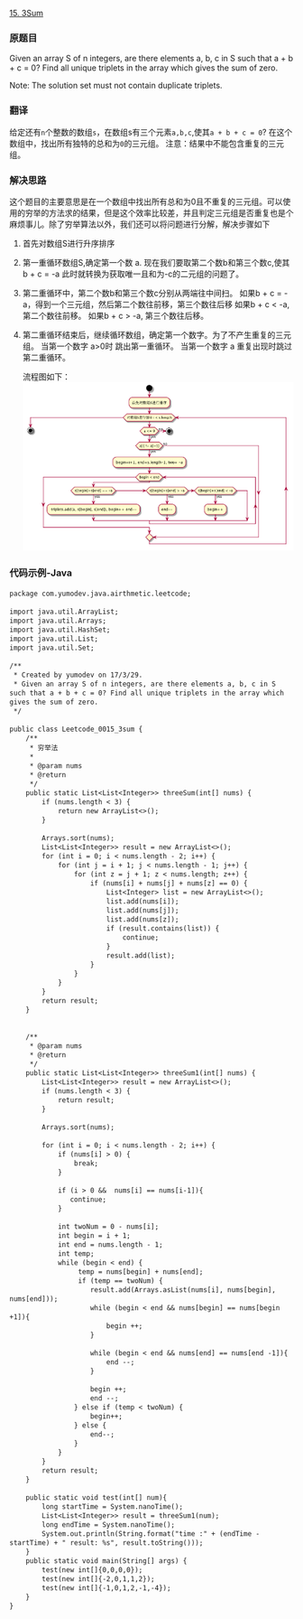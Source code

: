 [15. 3Sum](https://leetcode.com/problems/3sum/)

### 原题目

Given an array S of n integers, are there elements a, b, c in S such that a + b + c = 0? Find all unique triplets in the array which gives the sum of zero.

Note: The solution set must not contain duplicate triplets.

### 翻译

给定还有`n`个整数的数组`s`，在数组s有三个元素`a,b,c`,使其`a + b + c = 0`? 在这个数组中，找出所有独特的总和为`0`的三元组。
注意：结果中不能包含重复的三元组。

### 解决思路

这个题目的主要意思是在一个数组中找出所有总和为0且不重复的三元组。可以使用的穷举的方法求的结果，但是这个效率比较差，并且判定三元组是否重复也是个麻烦事儿。除了穷举算法以外，我们还可以将问题进行分解，解决步骤如下
1. 首先对数组S进行升序排序
2. 第一重循环数组S,确定第一个数 a. 现在我们要取第二个数b和第三个数c,使其b + c = -a 此时就转换为获取唯一且和为-c的二元组的问题了。
3. 第二重循环中，第二个数b和第三个数c分别从两端往中间扫。
   如果b + c = -a，得到一个三元组，然后第二个数往前移，第三个数往后移
   如果b + c < -a, 第二个数往前移。
   如果b + c > -a, 第三个数往后移。
4. 第二重循环结束后，继续循环数组，确定第一个数字。为了不产生重复的三元组。
   当第一个数字 a>0时 跳出第一重循环。
   当第一个数字 a 重复出现时跳过第二重循环。

   流程图如下：
  ![](./res/leetcode-0015-3sum_plant.png)

### 代码示例-Java


```
package com.yumodev.java.airthmetic.leetcode;

import java.util.ArrayList;
import java.util.Arrays;
import java.util.HashSet;
import java.util.List;
import java.util.Set;

/**
 * Created by yumodev on 17/3/29.
 * Given an array S of n integers, are there elements a, b, c in S such that a + b + c = 0? Find all unique triplets in the array which gives the sum of zero.
 */

public class Leetcode_0015_3sum {
    /**
     * 穷举法
     *
     * @param nums
     * @return
     */
    public static List<List<Integer>> threeSum(int[] nums) {
        if (nums.length < 3) {
            return new ArrayList<>();
        }

        Arrays.sort(nums);
        List<List<Integer>> result = new ArrayList<>();
        for (int i = 0; i < nums.length - 2; i++) {
            for (int j = i + 1; j < nums.length - 1; j++) {
                for (int z = j + 1; z < nums.length; z++) {
                    if (nums[i] + nums[j] + nums[z] == 0) {
                        List<Integer> list = new ArrayList<>();
                        list.add(nums[i]);
                        list.add(nums[j]);
                        list.add(nums[z]);
                        if (result.contains(list)) {
                            continue;
                        }
                        result.add(list);
                    }
                }
            }
        }
        return result;
    }


    /**
     * @param nums
     * @return
     */
    public static List<List<Integer>> threeSum1(int[] nums) {
        List<List<Integer>> result = new ArrayList<>();
        if (nums.length < 3) {
            return result;
        }

        Arrays.sort(nums);

        for (int i = 0; i < nums.length - 2; i++) {
            if (nums[i] > 0) {
                break;
            }

            if (i > 0 &&  nums[i] == nums[i-1]){
               continue;
            }

            int twoNum = 0 - nums[i];
            int begin = i + 1;
            int end = nums.length - 1;
            int temp;
            while (begin < end) {
                 temp = nums[begin] + nums[end];
                 if (temp == twoNum) {
                    result.add(Arrays.asList(nums[i], nums[begin], nums[end]));
                    while (begin < end && nums[begin] == nums[begin +1]){
                        begin ++;
                    }

                    while (begin < end && nums[end] == nums[end -1]){
                        end --;
                    }

                    begin ++;
                    end --;
                } else if (temp < twoNum) {
                    begin++;
                } else {
                    end--;
                }
            }
        }
        return result;
    }

    public static void test(int[] num){
        long startTime = System.nanoTime();
        List<List<Integer>> result = threeSum1(num);
        long endTime = System.nanoTime();
        System.out.println(String.format("time :" + (endTime - startTime) + " result: %s", result.toString()));
    }
    public static void main(String[] args) {
        test(new int[]{0,0,0,0});
        test(new int[]{-2,0,1,1,2});
        test(new int[]{-1,0,1,2,-1,-4});
    }
}
```
